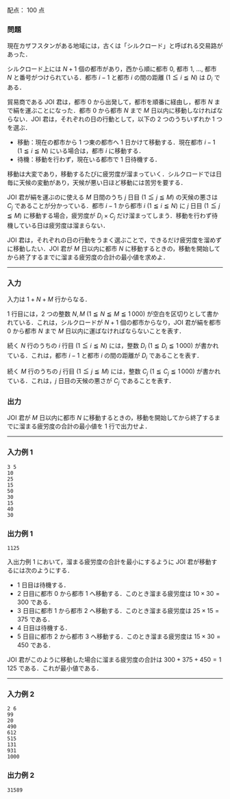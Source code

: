 配点： $100$ 点

### 問題

現在カザフスタンがある地域には，古くは「シルクロード」と呼ばれる交易路があった．

シルクロード上には $N + 1$ 個の都市があり，西から順に都市 $0$, 都市 $1$, $\ldots$, 都市 $N$ と番号がつけられている．都市 $i - 1$ と都市 $i$ の間の距離 ($1 \leqq i \leqq N$) は $D_i$ である．

貿易商である JOI 君は，都市 $0$ から出発して，都市を順番に経由し，都市 $N$ まで絹を運ぶことになった．都市 $0$ から都市 $N$ まで $M$ 日以内に移動しなければならない．JOI 君は，それぞれの日の行動として，以下の $2$ つのうちいずれか $1$ つを選ぶ．

- 移動：現在の都市から $1$ つ東の都市へ $1$ 日かけて移動する．現在都市 $i - 1$ ($1 \leqq i \leqq N$) にいる場合は，都市 $i$ に移動する．
- 待機：移動を行わず，現在いる都市で $1$ 日待機する．

移動は大変であり，移動するたびに疲労度が溜まっていく．シルクロードでは日毎に天候の変動があり，天候が悪い日ほど移動には苦労を要する．

JOI 君が絹を運ぶのに使える $M$ 日間のうち $j$ 日目 ($1 \leqq j \leqq M$) の天候の悪さは $C_j$ であることが分かっている．都市 $i - 1$ から都市 $i$ ($1 \leqq i \leqq N$) に $j$ 日目 ($1 \leqq j \leqq M$) に移動する場合，疲労度が $D_i \times C_j$ だけ溜まってしまう．移動を行わず待機している日は疲労度は溜まらない．

JOI 君は，それぞれの日の行動をうまく選ぶことで，できるだけ疲労度を溜めずに移動したい．JOI 君が $M$ 日以内に都市 $N$ に移動するときの，移動を開始してから終了するまでに溜まる疲労度の合計の最小値を求めよ．

---

### 入力

入力は $1 + N + M$ 行からなる．

$1$ 行目には，$2$ つの整数 $N, M$ ($1 \leqq N \leqq M \leqq 1\,000$) が空白を区切りとして書かれている．これは，シルクロードが $N + 1$ 個の都市からなり，JOI 君が絹を都市 $0$ から都市 $N$ まで $M$ 日以内に運ばなければならないことを表す．

続く $N$ 行のうちの $i$ 行目 ($1 \leqq i \leqq N$) には，整数 $D_i$ ($1 \leqq D_i \leqq 1\,000$) が書かれている．これは，都市 $i - 1$ と都市 $i$ の間の距離が $D_i$ であることを表す．

続く $M$ 行のうちの $j$ 行目 ($1 \leqq j \leqq M$) には，整数 $C_j$ ($1 \leqq C_j \leqq 1\,000$) が書かれている．これは，$j$ 日目の天候の悪さが $C_j$ であることを表す．

### 出力

JOI 君が $M$ 日以内に都市 $N$ に移動するときの，移動を開始してから終了するまでに溜まる疲労度の合計の最小値を $1$ 行で出力せよ．

---

### 入力例 1

~~~
3 5
10
25
15
50
30
15
40
30
~~~

### 出力例 1

~~~
1125
~~~
入出力例 $1$ において，溜まる疲労度の合計を最小にするように JOI 君が移動するには次のようにする．

- $1$ 日目は待機する．
- $2$ 日目に都市 $0$ から都市 $1$ へ移動する．このとき溜まる疲労度は $10 \times 30 = 300$ である．
- $3$ 日目に都市 $1$ から都市 $2$ へ移動する．このとき溜まる疲労度は $25 \times 15 = 375$ である．
- $4$ 日目は待機する．
- $5$ 日目に都市 $2$ から都市 $3$ へ移動する．このとき溜まる疲労度は $15 \times 30 = 450$ である．

JOI 君がこのように移動した場合に溜まる疲労度の合計は $300 + 375 + 450 = 1\,125$ である．これが最小値である．

---

### 入力例 2

~~~
2 6
99
20
490
612
515
131
931
1000
~~~

### 出力例 2

~~~
31589
~~~
